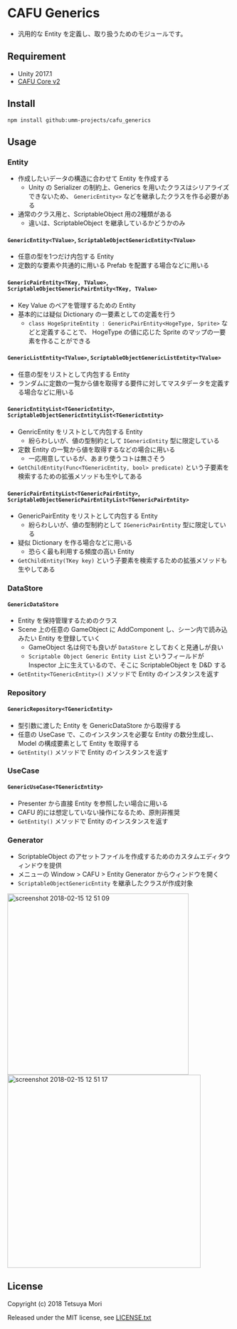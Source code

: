 # CAFU Generics

* 汎用的な Entity を定義し、取り扱うためのモジュールです。

## Requirement

* Unity 2017.1
* [CAFU Core v2](https://github.com/umm-projects/cafu_core)

## Install

```shell
npm install github:umm-projects/cafu_generics
```

## Usage

### Entity

* 作成したいデータの構造に合わせて Entity を作成する
  * Unity の Serializer の制約上、Generics を用いたクラスはシリアライズできないため、 `GenericEntity<>` などを継承したクラスを作る必要がある
* 通常のクラス用と、ScriptableObject 用の2種類がある
  * 違いは、ScriptableObject を継承しているかどうかのみ

#### `GenericEntity<TValue>`, `ScriptableObjectGenericEntity<TValue>`

* 任意の型を1つだけ内包する Entity
* 定数的な要素や共通的に用いる Prefab を配置する場合などに用いる

#### `GenericPairEntity<TKey, TValue>`, `ScriptableObjectGenericPairEntity<TKey, TValue>`

* Key Value のペアを管理するための Entity
* 基本的には疑似 Dictionary の一要素としての定義を行う
  * `class HogeSpriteEntity : GenericPairEntity<HogeType, Sprite>` などと定義することで、 HogeType の値に応じた Sprite のマップの一要素を作ることができる

#### `GenericListEntity<TValue>`, `ScriptableObjectGenericListEntity<TValue>`

* 任意の型をリストとして内包する Entity
* ランダムに定数の一覧から値を取得する要件に対してマスタデータを定義する場合などに用いる

#### `GenericEntityList<TGenericEntity>`, `ScriptableObjectGenericEntityList<TGenericEntity>`

* GenricEntity をリストとして内包する Entity
  * 紛らわしいが、値の型制約として `IGenericEntity` 型に限定している
* 定数 Entity の一覧から値を取得するなどの場合に用いる
  * 一応用意しているが、あまり使うコトは無さそう
* `GetChildEntity(Func<TGenericEntity, bool> predicate)` という子要素を検索するための拡張メソッドも生やしてある

#### `GenericPairEntityList<TGenericPairEntity>`, `ScriptableObjectGenericPairEntityList<TGenericPairEntity>`

* GenericPairEntity をリストとして内包する Entity
  * 紛らわしいが、値の型制約として `IGenericPairEntity` 型に限定している
* 疑似 Dictionary を作る場合などに用いる
  * 恐らく最も利用する頻度の高い Entity
* `GetChildEntity(TKey key)` という子要素を検索するための拡張メソッドも生やしてある

### DataStore

#### `GenericDataStore`

* Entity を保持管理するためのクラス
* Scene 上の任意の GameObject に AddComponent し、シーン内で読み込みたい Entity を登録していく
  * GameObject 名は何でも良いが `DataStore` としておくと見通しが良い
  * `Scriptable Object Generic Entity List` というフィールドが Inspector 上に生えているので、そこに ScriptableObject を D&amp;D する
* `GetEntity<TGenericEntity>()` メソッドで Entity のインスタンスを返す

### Repository

#### `GenericRepository<TGenericEntity>`

* 型引数に渡した Entity を GenericDataStore から取得する
* 任意の UseCase で、このインスタンスを必要な Entity の数分生成し、 Model の構成要素として Entity を取得する
* `GetEntity()` メソッドで Entity のインスタンスを返す

### UseCase

#### `GenericUseCase<TGenericEntity>`

* Presenter から直接 Entity を参照したい場合に用いる
* CAFU 的には想定していない操作になるため、原則非推奨
* `GetEntity()` メソッドで Entity のインスタンスを返す

### Generator

* ScriptableObject のアセットファイルを作成するためのカスタムエディタウィンドウを提供
* メニューの Window &gt; CAFU &gt; Entity Generator からウィンドウを開く
* `ScriptableObjectGenericEntity` を継承したクラスが作成対象

<img width="407" alt="screenshot 2018-02-15 12 51 09" src="https://user-images.githubusercontent.com/838945/36239702-09d5d23a-124f-11e8-808a-17e6ff5aa698.png">
<img width="434" alt="screenshot 2018-02-15 12 51 17" src="https://user-images.githubusercontent.com/838945/36239703-0cae942e-124f-11e8-8301-39a5d7b411a0.png">

## License

Copyright (c) 2018 Tetsuya Mori

Released under the MIT license, see [LICENSE.txt](LICENSE.txt)
